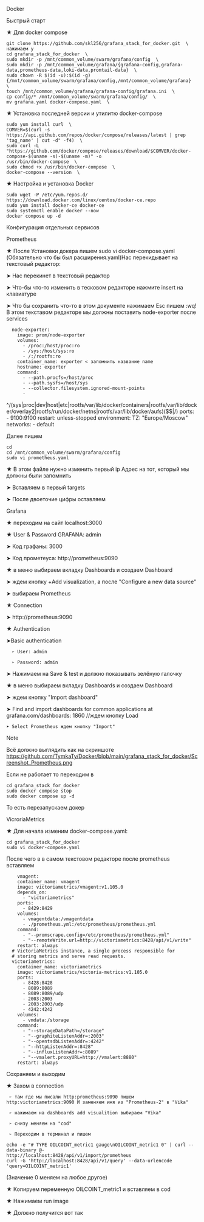 Docker

Быстрый старт

★ Для docker compose

    git clone https://github.com/skl256/grafana_stack_for_docker.git  \ нажимаем y
    cd grafana_stack_for_docker  \
    sudo mkdir -p /mnt/common_volume/swarm/grafana/config  \
    sudo mkdir -p /mnt/common_volume/grafana/{grafana-config,grafana-data,prometheus-data,loki-data,promtail-data}  \
    sudo chown -R $(id -u):$(id -g) {/mnt/common_volume/swarm/grafana/config,/mnt/common_volume/grafana}  \
    touch /mnt/common_volume/grafana/grafana-config/grafana.ini  \
    cp config/* /mnt/common_volume/swarm/grafana/config/  \
    mv grafana.yaml docker-compose.yaml  \

★ Установка последней версии и утилитю docker-compose

    sudo yum install curl  \
    COMVER=$(curl -s https://api.github.com/repos/docker/compose/releases/latest | grep 'tag_name' | cut -d" -f4)  \
    sudo curl -L "https://github.com/docker/compose/releases/download/$COMVER/docker-compose-$(uname -s)-$(uname -m)" -o 
    /usr/bin/docker-compose  \
    sudo chmod +x /usr/bin/docker-compose  \
    docker-compose --version  \

★ Настройка и установка Docker

    sudo wget -P /etc/yum.repos.d/ https://download.docker.com/linux/centos/docker-ce.repo
    sudo yum install docker-ce docker-ce
    sudo systemctl enable docker --now
    docker compose up -d


Конфигурация отдельных сервисов

Prometheus

★ После Установки докера пишем sudo vi docker-compose.yaml (Обязательно что бы был расширения.yaml)Нас перекидывает на текстовый редактор:

   ➤ Нас перекинет в текстовый редактор

   ➤ Что-бы что-то изменить в тесковом редакторе нажмите insert на клавиатуре

   ➤ Что бы сохранить что-то в этом документе нажимаем Esc пишем :wq! В этом текставом редакторе мы должны поставить node-exporter после services
  
      node-exporter:
        image: prom/node-exporter
        volumes:
          - /proc:/host/proc:ro
          - /sys:/host/sys:ro
          - /:/rootfs:ro
        container_name: exporter < запомнить название name
        hostname: exporter
        command:
          - --path.procfs=/host/proc
          - --path.sysfs=/host/sys
          - --collector.filesystem.ignored-mount-points
          - 
 ^/(sys|proc|dev|host|etc|rootfs/var/lib/docker/containers|rootfs/var/lib/docker/overlay2|rootfs/run/docker/netns|rootfs/var/lib/docker/aufs)($$|/)
        ports:
          - 9100:9100
        restart: unless-stopped
        environment:
          TZ: "Europe/Moscow"
        networks:
          - default

Далее пишем

    cd
    cd /mnt/common_volume/swarm/grafana/config 
    sudo vi prometheus.yaml 

★ В этом файле нужно изменить первый ip Адрес на тот, который мы должны были запомнить

   ➤ Вставляем в первый targets

   ➤ После двоеточие цифры оставляем

Grafana

★ переходим на сайт localhost:3000

★ User & Password GRAFANA: admin


  ➤ Код графаны: 3000

   ➤ Код прометеуса: http://prometheus:9090

★ в меню выбираем вкладку Dashboards и создаем Dashboard


   ➤ ждем кнопку +Add visualization, а после "Configure a new data source"

   ➤ выбираем Prometheus

★ Connection


  ➤ http://prometheus:9090

★ Authentication

  ➤Basic authentication
       
      ➢ User: admin

      ➢ Password: admin

   ➤ Нажимаем на Save & test и должно показывать зелёную галочку

★ в меню выбираем вкладку Dashboards и создаем Dashboard

   ➤ ждем кнопку "Import dashboard"
    
   ➤ Find and import dashboards for common applications at grafana.com/dashboards: 1860 //ждем кнопку Load

    ➤ Select Prometheus ждем кнопку "Import"


Note

Всё должно выглядить как на скриншоте https://github.com/TymkaTy/Docker/blob/main/grafana_stack_for_docker/Screenshot_Prometheus.png


Если не работает то переходим в

    cd grafana_stack_for_docker
    sudo docker compose stop
    sudo docker compose up -d

То есть перезапускаем докер

VicroriaMetrics

★ Для начала изменим docker-compose.yaml:

    cd grafana_stack_for_docker
    sudo vi docker-compose.yaml

После чего в в самом текстовом редакторе после prometheus вставляем

        vmagent:
        container_name: vmagent
        image: victoriametrics/vmagent:v1.105.0
        depends_on:
          - "victoriametrics"
        ports:
          - 8429:8429
        volumes:
          - vmagentdata:/vmagentdata
          - ./prometheus.yml:/etc/prometheus/prometheus.yml
        command:
          - "--promscrape.config=/etc/prometheus/prometheus.yml"
          - "--remoteWrite.url=http://victoriametrics:8428/api/v1/write"
        restart: always
      # VictoriaMetrics instance, a single process responsible for
      # storing metrics and serve read requests.
      victoriametrics:
        container_name: victoriametrics
        image: victoriametrics/victoria-metrics:v1.105.0
        ports:
          - 8428:8428
          - 8089:8089
          - 8089:8089/udp
          - 2003:2003
          - 2003:2003/udp
          - 4242:4242
        volumes:
          - vmdata:/storage
        command:
          - "--storageDataPath=/storage"
          - "--graphiteListenAddr=:2003"
          - "--opentsdbListenAddr=:4242"
          - "--httpListenAddr=:8428"
          - "--influxListenAddr=:8089"
          - "--vmalert.proxyURL=http://vmalert:8880"
        restart: always

Сохраняем и выходим

★ Захом в connection
       
     ➢ там где мы писали http:prometheus:9090 пишем http:victoriametrics:9090 И заменяем имя из "Prometheus-2" в "Vika"
       
     ➢ нажимаем на dashboards add visualition выбираем "Vika"
       
     ➢ снизу меняем на "cod"
       
     ➢ Переходим в терминал и пишем

    echo -e "# TYPE OILCOINT_metric1 gauge\nOILCOINT_metric1 0" | curl --data-binary @- 
    http://localhost:8428/api/v1/import/prometheus  
    curl -G 'http://localhost:8428/api/v1/query' --data-urlencode 'query=OILCOINT_metric1'

(Значение 0 меняем на любое другое)

★ Копируем переменную OILCOINT_metric1 и вставляем в cod

★ Нажимаем run image

★ Должно получится вот так
